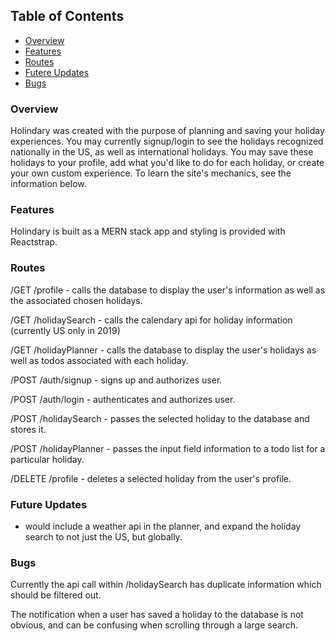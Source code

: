
## Table of Contents
* [Overview](#overview)
* [Features](#features)
* [Routes](#routes)
* [Futere Updates](#future-updates)
* [Bugs](#bugs)

### Overview 

Holindary was created with the purpose of planning and saving your holiday experiences. You may currently signup/login to see the holidays recognized nationally in the US, as well as international holidays. You may save these holidays to your profile, add what you'd like to do for each holiday, or create your own custom experience. To learn the site's mechanics, see the information below. 


### Features

Holindary is built as a MERN stack app and styling is provided with Reactstrap. 

### Routes 

/GET /profile - calls the database to display the user's information as well as the associated chosen holidays. 

/GET /holidaySearch - calls the calendary api for holiday information (currently US only in 2019)

/GET /holidayPlanner - calls the database to display the user's holidays as well as todos associated with each holiday.

/POST /auth/signup - signs up and authorizes user. 

/POST /auth/login - authenticates and authorizes user. 

/POST /holidaySearch - passes the selected holiday to the database and stores it. 

/POST /holidayPlanner - passes the input field information to a todo list for a particular holiday. 

/DELETE /profile - deletes a selected holiday from the user's profile. 


### Future Updates

- would include a weather api in the planner, and expand the holiday search to not just the US, but globally. 


### Bugs

Currently the api call within /holidaySearch has duplicate information which should be filtered out. 

The notification when a user has saved a holiday to the database is not obvious, and can be confusing when scrolling through a large search. 

